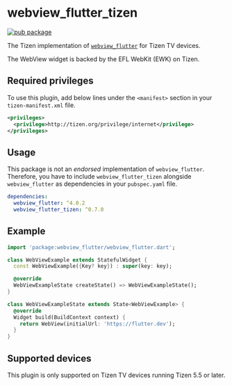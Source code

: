 # webview_flutter_tizen

[![pub package](https://img.shields.io/pub/v/webview_flutter_tizen.svg)](https://pub.dev/packages/webview_flutter_tizen)

The Tizen implementation of [`webview_flutter`](https://github.com/flutter/plugins/tree/main/packages/webview_flutter) for Tizen TV devices.

The WebView widget is backed by the EFL WebKit (EWK) on Tizen.

## Required privileges

To use this plugin, add below lines under the `<manifest>` section in your `tizen-manifest.xml` file.

```xml
<privileges>
  <privilege>http://tizen.org/privilege/internet</privilege>
</privileges>
```

## Usage

This package is not an _endorsed_ implementation of `webview_flutter`. Therefore, you have to include `webview_flutter_tizen` alongside `webview_flutter` as dependencies in your `pubspec.yaml` file.

```yaml
dependencies:
  webview_flutter: ^4.0.2
  webview_flutter_tizen: ^0.7.0
```

## Example

```dart
import 'package:webview_flutter/webview_flutter.dart';

class WebViewExample extends StatefulWidget {
  const WebViewExample({Key? key}) : super(key: key);

  @override
  WebViewExampleState createState() => WebViewExampleState();
}

class WebViewExampleState extends State<WebViewExample> {
  @override
  Widget build(BuildContext context) {
    return WebView(initialUrl: 'https://flutter.dev');
  }
}
```

## Supported devices

This plugin is only supported on Tizen TV devices running Tizen 5.5 or later.  
